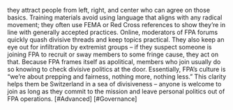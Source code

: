 they attract people from left, right, and center who can agree on those basics. Training materials avoid using language that aligns with any radical movement; they often use FEMA or Red Cross references to show they’re in line with generally accepted practices. Online, moderators of FPA forums quickly quash divisive threads and keep topics practical. They also keep an eye out for infiltration by extremist groups – if they suspect someone is joining FPA to recruit or sway members to some fringe cause, they act on that. Because FPA frames itself as apolitical, members who join usually do so knowing to check divisive politics at the door. Essentially, FPA’s culture is “we’re about prepping and fairness, nothing more, nothing less.” This clarity helps them be Switzerland in a sea of divisiveness – anyone is welcome to join as long as they commit to the mission and leave personal politics out of FPA operations. [#Advanced] [#Governance]